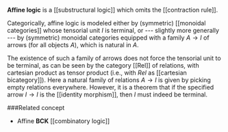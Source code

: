 **Affine logic** is a [[substructural logic]] which omits the [[contraction rule]]. 

Categorically, affine logic is modeled either by (symmetric) [[monoidal categories]] whose tensorial unit $I$ is terminal, or --- slightly more generally --- by (symmetric) monoidal categories equipped with a family $A\to I$ of arrows (for all objects $A$), which is natural in $A$.

The existence of such a family of arrows does not force the tensorial unit to be terminal, as can be seen by the category [[Rel]] of relations, with cartesian product as tensor product (i.e., with $Rel$ as [[cartesian bicategory]]). Here a natural family of relations $A\to I$ is given by picking empty relations everywhere.  However, it is a theorem that if the specified arrow $I\to I$ is the [[identity morphism]], then $I$ must indeed be terminal.

###Related concept

* Affine **BCK** [[combinatory logic]] 